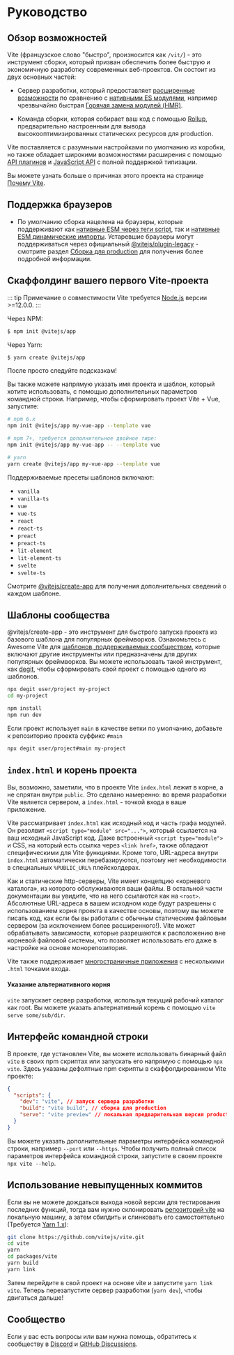 # Руководство

## Обзор возможностей

Vite (французское слово "быстро", произносится как `/vit/`) - это инструмент сборки, который призван обеспечить более быструю и экономичную разработку современных веб-проектов. Он состоит из двух основных частей:

- Сервер разработки, который предоставляет [расширенные возможности](./features) по сравнению с [нативными ES модулями](https://developer.mozilla.org/en-US/docs/Web/JavaScript/Guide/Modules), например чрезвычайно быстрая [Горячая замена модулей (HMR)](./features#hot-module-replacement).

- Команда сборки, которая собирает ваш код с помощью [Rollup](https://rollupjs.org), предварительно настроенным для вывода высокооптимизированных статических ресурсов для production.

Vite поставляется с разумными настройками по умолчанию из коробки, но также обладает широкими возможностями расширения с помощью [API плагинов](./api-plugin) и [JavaScript API](./api-javascript) с полной поддержкой типизации.

Вы можете узнать больше о причинах этого проекта на странице [Почему Vite](./why).

## Поддержка браузеров

- По умолчанию сборка нацелена на браузеры, которые поддерживают как [нативные ESM через теги script](https://caniuse.com/es6-module), так и [нативные ESM динамические импорты](https://caniuse.com/es6-module-dynamic-import). Устаревшие браузеры могут поддерживаться через официальный [@vitejs/plugin-legacy](https://github.com/vitejs/vite/tree/main/packages/plugin-legacy) - смотрите раздел [Сборка для production](./build) для получения более подробной информации.

## Скаффолдинг вашего первого Vite-проекта

::: tip Примечание о совместимости
Vite требуется [Node.js](https://nodejs.org/en/) версии >=12.0.0.
:::

Через NPM:

```bash
$ npm init @vitejs/app
```

Через Yarn:

```bash
$ yarn create @vitejs/app
```

После просто следуйте подсказкам!

Вы также можете напрямую указать имя проекта и шаблон, который хотите использовать, с помощью дополнительных параметров командной строки. Например, чтобы сформировать проект Vite + Vue, запустите:

```bash
# npm 6.x
npm init @vitejs/app my-vue-app --template vue

# npm 7+, требуется дополнительное двойное тире:
npm init @vitejs/app my-vue-app -- --template vue

# yarn
yarn create @vitejs/app my-vue-app --template vue
```

Поддерживаемые пресеты шаблонов включают:

- `vanilla`
- `vanilla-ts`
- `vue`
- `vue-ts`
- `react`
- `react-ts`
- `preact`
- `preact-ts`
- `lit-element`
- `lit-element-ts`
- `svelte`
- `svelte-ts`

Смотрите [@vitejs/create-app](https://github.com/vitejs/vite/tree/main/packages/create-app) для получения дополнительных сведений о каждом шаблоне.

## Шаблоны сообщества

@vitejs/create-app - это инструмент для быстрого запуска проекта из базового шаблона для популярных фреймворков. Ознакомьтесь с Awesome Vite для [шаблонов, поддерживаемых сообществом](https://github.com/vitejs/awesome-vite#templates), которые включают другие инструменты или предназначены для других популярных фреймворков. Вы можете использовать такой инструмент, как [degit](https://github.com/Rich-Harris/degit), чтобы сформировать свой проект с помощью одного из шаблонов.

```bash
npx degit user/project my-project
cd my-project

npm install
npm run dev
```

Если проект использует `main` в качестве ветки по умолчанию, добавьте к репозиторию проекта суффикс `#main`

```bash
npx degit user/project#main my-project
```

## `index.html` и корень проекта

Вы, возможно, заметили, что в проекте Vite `index.html` лежит в корне, а не спрятан внутри `public`. Это сделано намеренно: во время разработки Vite является сервером, а `index.html` - точкой входа в ваше приложение.

Vite рассматривает `index.html` как исходный код и часть графа модулей. Он резолвит `<script type="module" src="...">`, который ссылается на ваш исходный JavaScript код. Даже встроенный `<script type="module">` и CSS, на который есть ссылка через `<link href>`, также обладают специфическими для Vite функциями. Кроме того, URL-адреса внутри `index.html` автоматически перебазируются, поэтому нет необходимости в специальных `%PUBLIC_URL%` плейсхолдерах.

Как и статические http-серверы, Vite имеет концепцию «корневого каталога», из которого обслуживаются ваши файлы. В остальной части документации вы увидите, что на него ссылаются как на `<root>`. Абсолютные URL-адреса в вашем исходном коде будут разрешены с использованием корня проекта в качестве основы, поэтому вы можете писать код, как если бы вы работали с обычным статическим файловым сервером (за исключением более расширенного!). Vite может обрабатывать зависимости, которые разрешаются к расположению вне корневой файловой системы, что позволяет использовать его даже в настройке на основе монорепозитория.

Vite также поддерживает [многостраничные приложения](./build#multi-page-app) с несколькими `.html` точками входа.

#### Указание альтернативного корня

`vite` запускает сервер разработки, используя текущий рабочий каталог как root. Вы можете указать альтернативный корень с помощью `vite serve some/sub/dir`.

## Интерфейс командной строки

В проекте, где установлен Vite, вы можете использовать бинарный файл `vite` в своих npm скриптах или запускать его напрямую с помощью `npx vite`. Здесь указаны дефолтные npm скрипты в скаффолдированном Vite проекте:

```json
{
  "scripts": {
    "dev": "vite", // запуск сервера разработки
    "build": "vite build", // сборка для production
    "serve": "vite preview" // локальная предварительная версия production сборки
  }
}
```

Вы можете указать дополнительные параметры интерфейса командной строки, например `--port` или `--https`. Чтобы получить полный список параметров интерфейса командной строки, запустите в своем проекте `npx vite --help`.

## Использование невыпущенных коммитов

Если вы не можете дождаться выхода новой версии для тестирования последних функций, тогда вам нужно склонировать [репозиторий vite](https://github.com/vitejs/vite) на локальную машину, а затем сбилдить и слинковать его самостоятельно (Требуется [Yarn 1.x](https://classic.yarnpkg.com/lang/en/)):

```bash
git clone https://github.com/vitejs/vite.git
cd vite
yarn
cd packages/vite
yarn build
yarn link
```

Затем перейдите в свой проект на основе vite и запустите `yarn link vite`. Теперь перезапустите сервер разработки (`yarn dev`), чтобы двигаться дальше!

## Сообщество

Если у вас есть вопросы или вам нужна помощь, обратитесь к сообществу в [Discord](https://discord.gg/4cmKdMfpU5) и [GitHub Discussions](https://github.com/vitejs/vite/discussions).
